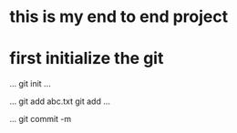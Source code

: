 # this is my end to end project 

# first initialize the git

...
git init
...

...
git add abc.txt
git add
...

...
git commit -m